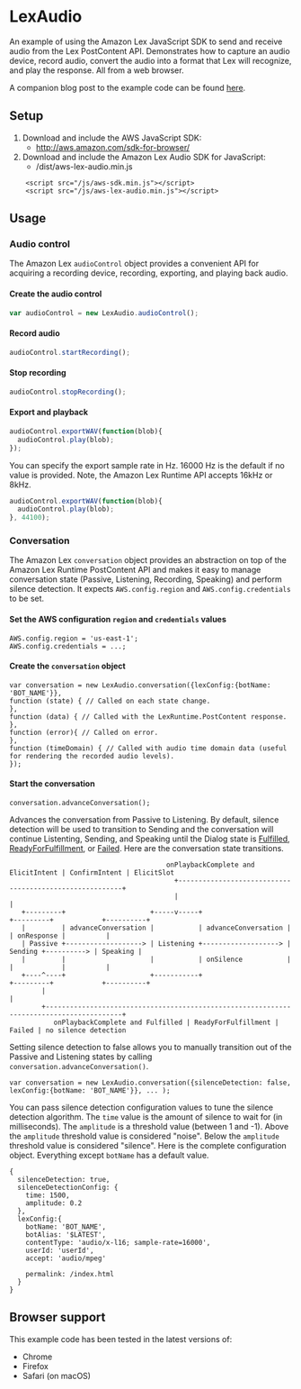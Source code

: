# LexAudio
An example of using the Amazon Lex JavaScript SDK to send and receive audio from the Lex PostContent API. Demonstrates how to capture an audio device, record audio, convert the audio into a format that Lex will recognize, and play the response. All from a web browser.

A companion blog post to the example code can be found [here](https://aws.amazon.com/blogs/ai/capturing-voice-input-in-a-browser/).

## Setup
1. Download and include the AWS JavaScript SDK: 
   * http://aws.amazon.com/sdk-for-browser/
2. Download and include the Amazon Lex Audio SDK for JavaScript:
   * /dist/aws-lex-audio.min.js
  
```
    <script src="/js/aws-sdk.min.js"></script>
    <script src="/js/aws-lex-audio.min.js"></script>
```
## Usage
### Audio control
The Amazon Lex `audioControl` object provides a convenient API for acquiring a recording device, recording, exporting, and playing back audio. 
#### Create the audio control
``` JavaScript
var audioControl = new LexAudio.audioControl();
```

#### Record audio
``` JavaScript
audioControl.startRecording();
```

#### Stop recording
``` JavaScript
audioControl.stopRecording();
```

#### Export and playback
``` JavaScript
audioControl.exportWAV(function(blob){
  audioControl.play(blob);
});
```
You can specify the export sample rate in Hz. 16000 Hz is the default if no value is provided. Note, the Amazon Lex Runtime API accepts 16kHz or 8kHz.
``` JavaScript
audioControl.exportWAV(function(blob){
  audioControl.play(blob);
}, 44100);
```

### Conversation
The Amazon Lex `conversation` object provides an abstraction on top of the Amazon Lex Runtime PostContent API and makes it easy to manage conversation state (Passive, Listening, Recording, Speaking) and perform silence detection. It expects `AWS.config.region` and `AWS.config.credentials` to be set.
#### Set the AWS configuration `region` and `credentials` values  
```
AWS.config.region = 'us-east-1';
AWS.config.credentials = ...;
```
#### Create the `conversation` object 
```
var conversation = new LexAudio.conversation({lexConfig:{botName: 'BOT_NAME'}}, 
function (state) { // Called on each state change.
}, 
function (data) { // Called with the LexRuntime.PostContent response.
},
function (error){ // Called on error.
},
function (timeDomain) { // Called with audio time domain data (useful for rendering the recorded audio levels).
});
```
#### Start the conversation
```
conversation.advanceConversation();
```
Advances the conversation from Passive to Listening. By default, silence detection will be used to transition to Sending and the conversation will continue Listenting, Sending, and Speaking until the Dialog state is [Fulfilled](http://docs.aws.amazon.com/lex/latest/dg/API_runtime_PostContent.html#API_runtime_PostContent_ResponseSyntax), [ReadyForFulfillment](http://docs.aws.amazon.com/lex/latest/dg/API_runtime_PostContent.html#API_runtime_PostContent_ResponseSyntax), or [Failed](http://docs.aws.amazon.com/lex/latest/dg/API_runtime_PostContent.html#API_runtime_PostContent_ResponseSyntax). Here are the conversation state transitions. 

```
                                       onPlaybackComplete and ElicitIntent | ConfirmIntent | ElicitSlot
                                         +--------------------------------------------------------+
                                         |                                                        |
   +---------+                     +-----v-----+                     +---------+            +----------+
   |         | advanceConversation |           | advanceConversation |         | onResponse |          |
   | Passive +-------------------> | Listening +-------------------> | Sending +----------> | Speaking |
   |         |                     |           | onSilence           |         |            |          |
   +----^----+                     +-----------+                     +---------+            +----------+
        |                                                                                         |
        +-----------------------------------------------------------------------------------------+
           onPlaybackComplete and Fulfilled | ReadyForFulfillment | Failed | no silence detection
```

Setting silence detection to false allows you to manually transition out of the Passive and Listening states by calling `conversation.advanceConversation()`.

```
var conversation = new LexAudio.conversation({silenceDetection: false, lexConfig:{botName: 'BOT_NAME'}}, ... );
```

You can pass silence detection configuration values to tune the silence detection algorithm. The `time` value is the amount of silence to wait for (in milliseconds). The `amplitude` is a threshold value (between 1 and -1). Above the `amplitude` threshold value is considered "noise". Below the `amplitude` threshold value is considered "silence". Here is the complete configuration object. Everything except `botName` has a default value.

```
{
  silenceDetection: true, 
  silenceDetectionConfig: {
    time: 1500,
    amplitude: 0.2
  },
  lexConfig:{
    botName: 'BOT_NAME',
    botAlias: '$LATEST',
    contentType: 'audio/x-l16; sample-rate=16000',
    userId: 'userId',
    accept: 'audio/mpeg'
    
    permalink: /index.html
  }
}
```
## Browser support
This example code has been tested in the latest versions of:
* Chrome
* Firefox
* Safari (on macOS)
